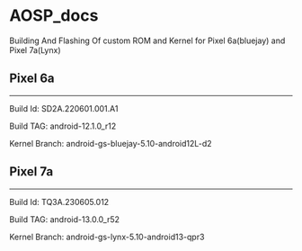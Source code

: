 # AOSP_docs

Building And Flashing Of custom ROM and Kernel for Pixel 6a(bluejay) and Pixel 7a(Lynx)

## Pixel 6a

----------
Build Id: SD2A.220601.001.A1

Build TAG: android-12.1.0_r12

Kernel Branch: android-gs-bluejay-5.10-android12L-d2

## Pixel 7a

----------
Build Id: TQ3A.230605.012

Build TAG: android-13.0.0_r52

Kernel Branch: android-gs-lynx-5.10-android13-qpr3
